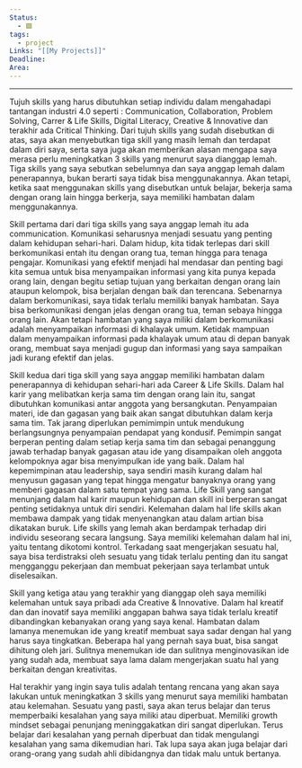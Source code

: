 ```yaml
---
Status:
  - 🟩
tags:
  - project
Links: "[[My Projects]]"
Deadline: 
Area:
---
```

---

Tujuh skills yang harus dibutuhkan setiap individu dalam mengahadapi tantangan industri 4.0 seperti : Communication, Collaboration, Problem Solving, Carrer & Life Skills, Digital Literacy, Creative & Innovative dan terakhir ada Critical Thinking. Dari tujuh skills yang sudah disebutkan di atas, saya akan menyebutkan tiga skill yang masih lemah dan terdapat dalam diri saya, serta saya juga akan memberikan alasan mengapa saya merasa perlu meningkatkan 3 skills yang menurut saya dianggap lemah. Tiga skills yang saya sebutkan sebelumnya dan saya anggap lemah dalam penerapannya, bukan berarti saya tidak bisa menggunakannya. Akan tetapi, ketika saat menggunakan skills yang disebutkan untuk belajar, bekerja sama dengan orang lain hingga berkerja, saya memiliki hambatan dalam menggunakannya.

Skill pertama dari dari tiga skills yang saya anggap lemah itu ada communication. Komunikasi seharusnya menjadi sesuatu yang penting dalam kehidupan sehari-hari. Dalam hidup, kita tidak terlepas dari skill berkomunikasi entah itu dengan orang tua, teman hingga para tenaga pengajar. Komunikasi yang efektif menjadi hal mendasar dan penting bagi kita semua untuk bisa menyampaikan informasi yang kita punya kepada orang lain, dengan begitu setiap tujuan yang berkaitan dengan orang lain ataupun kelompok, bisa berjalan dengan baik dan terencana. Sebenarnya dalam berkomunikasi, saya tidak terlalu memiliki banyak hambatan. Saya bisa berkomunikasi dengan jelas dengan orang tua, teman sebaya hingga orang lain. Akan tetapi hambatan yang saya miliki dalam berkomunikasi adalah menyampaikan informasi di khalayak umum. Ketidak mampuan dalam menyampaikan informasi pada khalayak umum atau di depan banyak orang, membuat saya menjadi gugup dan informasi yang saya sampaikan jadi kurang efektif dan jelas.

Skill kedua dari tiga skill yang saya anggap memiliki hambatan dalam penerapannya di kehidupan sehari-hari ada Career & Life Skills. Dalam hal karir yang melibatkan kerja sama tim dengan orang lain itu, sangat dibutuhkan komunikasi antar anggota yang bersangkutan. Penyampaian materi, ide dan gagasan yang baik akan sangat dibutuhkan dalam kerja sama tim. Tak jarang diperlukan pemimimpin untuk mendukung berlangsungnya penyampaian pendapat yang kondusif. Pemimpin sangat berperan penting dalam setiap kerja sama tim dan sebagai penanggung jawab terhadap banyak gagasan atau ide yang disampaikan oleh anggota kelompoknya agar bisa menyimpulkan ide yang baik. Dalam hal kepemimpinan atau leadership, saya sendiri masih kurang dalam hal menyusun gagasan yang tepat hingga mengatur banyaknya orang yang memberi gagasan dalam satu tempat yang sama. Life Skill yang sangat menunjang dalam hal karir maupun kehidupan dan skill ini berperan sangat penting setidaknya untuk diri sendiri. Kelemahan dalam hal life skills akan membawa dampak yang tidak menyenangkan atau dalam artian bisa dikatakan buruk. Life skills yang lemah akan berdampak terhadap diri individu seseorang secara langsung. Saya memiliki kelemahan dalam hal ini, yaitu tentang dikotomi kontrol. Terkadang saat mengerjakan sesuatu hal, saya bisa terdistraksi oleh sesuatu yang tidak terlalu penting dan itu sangat mengganggu pekerjaan dan membuat pekerjaan saya terlambat untuk diselesaikan.

Skill yang ketiga atau yang terakhir yang dianggap oleh saya memiliki kelemahan untuk saya pribadi ada Creative & Innovative. Dalam hal kreatif dan dan inovatif saya memiliki anggapan bahwa saya tidak terlalu kreatif dibandingkan kebanyakan orang yang saya kenal. Hambatan dalam lamanya menemukan ide yang kreatif membuat saya sadar dengan hal yang harus saya tingkatkan. Beberapa hal yang pernah saya buat, bisa sangat dihitung oleh jari. Sulitnya menemukan ide dan sulitnya menginovasikan ide yang sudah ada, membuat saya lama dalam mengerjakan suatu hal yang berkaitan dengan kreativitas.

Hal terakhir yang ingin saya tulis adalah tentang rencana yang akan saya lakukan untuk meningkatkan 3 skills yang menurut saya memiliki hambatan atau kelemahan. Sesuatu yang pasti, saya akan terus belajar dan terus memperbaiki kesalahan yang saya miliki atau diperbuat. Memiliki growth mindset sebagai penunjang meninggakatkan diri sangat diperlukan. Terus belajar dari kesalahan yang pernah diperbuat dan tidak mengulangi kesalahan yang sama dikemudian hari. Tak lupa saya akan juga belajar dari orang-orang yang sudah ahli dibidangnya dan tidak malu untuk bertanya.